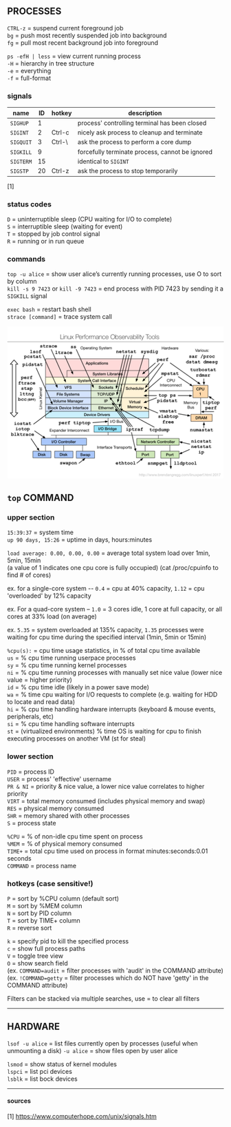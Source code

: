 
## PROCESSES

`CTRL-z` = suspend current foreground job  
`bg`     = push most recently suspended job into background  
`fg`     = pull most recent background job into foreground

`ps -efH | less` = view current running process  
            `-H` = hierarchy in tree structure  
            `-e` = everything  
            `-f` = full-format

### signals

| name      | ID | hotkey | description                                     |
|-----------|----|--------|-------------------------------------------------|
| `SIGHUP`  | 1  |        | process' controlling terminal has been closed   |
| `SIGINT`  | 2  | Ctrl-c | nicely ask process to cleanup and terminate     |
| `SIGQUIT` | 3  | Ctrl-\ | ask the process to perform a core dump          |
| `SIGKILL` | 9  |        | forcefully terminate process, cannot be ignored |
| `SIGTERM` | 15 |        | identical to `SIGINT`                           |
| `SIGSTP`  | 20 | Ctrl-z | ask the process to stop temporarily             |
[1]

### status codes

`D` = uninterruptible sleep (CPU waiting for I/O to complete)  
`S` = interruptible sleep (waiting for event)  
`T` = stopped by job control signal  
`R` = running or in run queue

### commands

`top -u alice` = show user alice’s currently running processes, use O to sort by column  
`kill -s 9 7423` or `kill -9 7423` = end process with PID 7423 by sending it a `SIGKILL` signal  

`exec bash`        = restart bash shell  
`strace [command]` = trace system call

![performance-observation-tools](/images/performance-observation-tools.png)
 
## `top` COMMAND

### upper section

`15:39:37`          = system time  
`up 90 days, 15:26` = uptime in days, hours:minutes

`load average: 0.00, 0.00, 0.00` = average total system load over 1min, 5min, 15min  
(a value of 1 indicates one cpu core is fully occupied) (cat /proc/cpuinfo to find # of cores)

ex. for a single-core system -- `0.4` = cpu at 40% capacity, `1.12` = cpu 'overloaded' by 12% capacity  

ex. For a quad-core system – `1.0` = 3 cores idle, 1 core at full capacity, or all cores at 33% load (on average)  

ex. `5.35` = system overloaded at 135% capacity, `1.35` processes were waiting for cpu time during the specified interval (1min, 5min or 15min)  

`%cpu(s):` = cpu time usage statistics, in % of total cpu time available  
      `us` = % cpu time running userpace processes  
      `sy` = % cpu time running kernel processes  
      `ni` = % cpu time running processes with manually set nice value (lower nice value = higher priority)  
      `id` = % cpu time idle (likely in a power save mode)  
      `wa` = % time cpu waiting for I/O requests to complete (e.g. waiting for HDD to locate and read data)  
      `hi` = % cpu time handling hardware interrupts (keyboard & mouse events, peripherals, etc)  
      `si` = % cpu time handling software interrupts  
      `st` = (virtualized environments) % time OS is waiting for cpu to finish executing processes on another VM (st for steal) 

### lower section

`PID`     = process ID  
`USER`    = process' 'effective' username  
`PR & NI` = priority & nice value, a lower nice value correlates to higher priority  
`VIRT`    = total memory consumed (includes physical memory and swap)  
`RES`     = physical memory consumed  
`SHR`     = memory shared with other processes  
`S`       = process state

`%CPU`    = % of non-idle cpu time spent on process  
`%MEM`    = % of physical memory consumed  
`TIME+`   = total cpu time used on process in format minutes:seconds:0.01 seconds  
`COMMAND` = process name 

### hotkeys (case sensitive!)

`P` = sort by %CPU column (default sort)  
`M` = sort by %MEM column  
`N` = sort by PID column  
`T` = sort by TIME+ column  
`R` = reverse sort 

`k` = specify pid to kill the specified process  
`c` = show full process paths  
`V` = toggle tree view  
`O` = show search field  
(ex. `COMMAND=audit`  = filter processes with 'audit' in the COMMAND attribute)  
(ex. `!COMMAND=getty` = filter processes which do NOT have 'getty' in the COMMAND attribute)  

Filters can be stacked via multiple searches, use = to clear all filters  


---
## HARDWARE

`lsof -u alice` = list files currently open by processes (useful when unmounting a disk) 
     `-u alice` = show files open by user alice 

`lsmod` = show status of kernel modules  
`lspci` = list pci devices  
`lsblk` = list bock devices  

---
#### sources

[1] https://www.computerhope.com/unix/signals.htm
